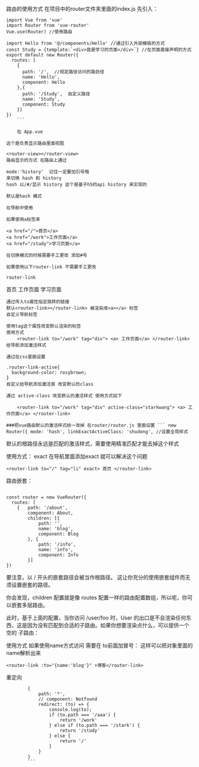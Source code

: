 路由的使用方式
在项目中的router文件夹里面的index.js
先引入：
```
import Vue from 'vue'
import Router from 'vue-router'
Vue.use(Router) //使用路由
```
```
import Hello from '@/components/Hello' //通过引入外部模板的方式
const Study = {template:`<div>我是学习的页面</div>`} //在页面直接声明的方式
export default new Router({
  routes: [
    {
      path: '/',  //规定路径访问的路劲径
      name: 'Hello',
      component: Hello
    },{
      path: '/Study',  自定义路径
      name: 'Study',
      component: Study
    }]
})
    ```

    在 App.vue

这个是负责显示路由里面视图

<router-view></router-view> 
路由显示的方式 在路由上通过

mode:'history'  记住一定要加引号哦
来切换 hash 和 history 
hash 以/#/显示 history 这个是基于h5的api history 来实现的

默认是hash 模式

在导航中使用

如果使用a标签来
```
    <a href="/">首页</a>
    <a href="/work">工作页面</a>
    <a href="/study">学习页面</a>
```
在切换模式的时候需要手工更改 添加#号

如果使用以下router-link 不需要手工更改

router-link
```

<router-link to="/" > <a> 首页</a> </router-link>
<router-link to="/work" > <a> 工作页面</a> </router-link>
<router-link to="/study" > <a> 学习页面</a> </router-link>
```
通过传入to属性指定跳转的链接
默认<router-link></router-link> 被渲染成<a></a> 标签
自定义导航标签

使用tag这个属性改变默认渲染的标签
使用方式
    <router-link to="/work" tag="div"> <a> 工作页面</a> </router-link>
给导航添加激活样式

通过在css里面设置

.router-link-active{
  background-color: rosybrown;
}
自定义给导航添加激活类 改变默认的class

通过 active-class 改变默认的激活样式 使用方式如下

    <router-link to="/work" tag="div" active-class="starkwang"> <a> 工作页面</a> </router-link>

###把vue路由默认的激活样式统一改掉 在router/router.js 里面设置 ``` new Router({ mode: 'hash', linkExactActiveClass: 'shudong', //设置全局样式

```
默认的根路径永远是匹配的激活样式，需要使用精准匹配才能去掉这个样式

使用方式： exact 在导航里面添加exact 就可以解决这个问题

    <router-link to="/" tag="li" exact> 首页 </router-link>

路由嵌套：
```

const router = new VueRouter({
  routes: [
    {   path: '/about',
        component: About,
        children: [{
            path: '',
            name: 'blog',
            component: Blog
        }, {
            path: '/info',
            name: 'info',
            component: Info
        }]
})
```
要注意，以 / 开头的嵌套路径会被当作根路径。 这让你充分的使用嵌套组件而无须设置嵌套的路径。

你会发现，children 配置就是像 routes 配置一样的路由配置数组，所以呢，你可以嵌套多层路由。

此时，基于上面的配置，当你访问 /user/foo 时，User 的出口是不会渲染任何东西，这是因为没有匹配到合适的子路由。如果你想要渲染点什么，可以提供一个 空的 子路由：

使用方式 如果使用name方式访问 需要在 to前面加冒号： 这样可以把对象里面的name解析出来

    <router-link :to="{name:'blog'}" >博客</router-link>

重定向
```
        {
            path: '*',
            // component: Notfound
            redirect: (to) => {
                console.log(to);
                if (to.path === '/aaa') {
                    return '/work'
                } else if (to.path === '/stark') {
                    return '/study'
                } else {
                    return '/'
                }
            }
        }
        ```